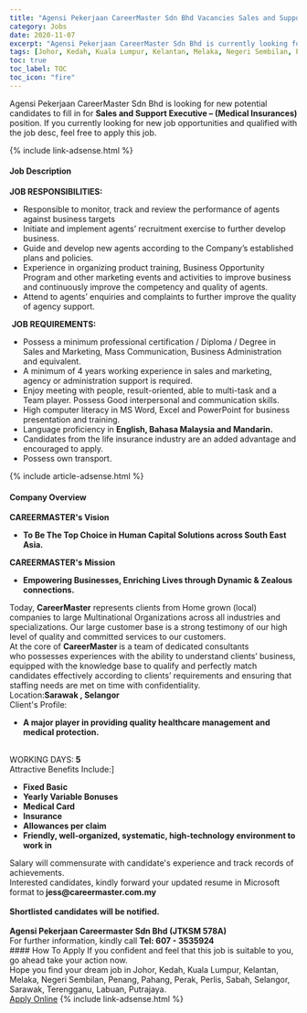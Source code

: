 ```yaml
---
title: "Agensi Pekerjaan CareerMaster Sdn Bhd Vacancies Sales and Support Executive – (Medical Insurances)" 
category: Jobs 
date: 2020-11-07 
excerpt: "Agensi Pekerjaan CareerMaster Sdn Bhd is currently looking for suitable person to fill in the Sales and Support Executive – (Medical Insurances) which positioned at Johor, Kedah, Kuala Lumpur, Kelantan, Melaka, Negeri Sembilan, Penang, Pahang, Perak, Perlis, Sabah, Selangor, Sarawak, Terengganu, Labuan, Putrajaya" 
tags: [Johor, Kedah, Kuala Lumpur, Kelantan, Melaka, Negeri Sembilan, Penang, Pahang, Perak, Perlis, Sabah, Selangor, Sarawak, Terengganu, Labuan, Putrajaya] 
toc: true 
toc_label: TOC 
toc_icon: "fire" 
--- 
```


<p>Agensi Pekerjaan CareerMaster Sdn Bhd is looking for new potential candidates to fill in for <b>Sales and Support Executive – (Medical Insurances)</b> position. If you currently looking for new job opportunities and qualified with the job desc, feel free to apply this job.
</p>{% include link-adsense.html %} 
<div><div><div><h4>Job Description</h4></div></div><div><div><span><div><div><strong>JOB RESPONSIBILITIES:</strong><ul><li>Responsible to monitor, track and review the performance of agents against business targets</li><li>Initiate and implement agents&#8217; recruitment exercise to further develop business.</li><li>Guide and develop new agents according to the Company&#8217;s established plans and policies.</li><li>Experience in organizing product training, Business Opportunity Program and other marketing events and activities to improve business and continuously improve the competency and quality of agents.</li><li>Attend to agents&#8217; enquiries and complaints to further improve the quality of agency support.</li></ul>&#160;<strong>JOB REQUIREMENTS:</strong><ul><li>Possess a minimum professional certification / Diploma / Degree in Sales and Marketing, Mass Communication, Business Administration and equivalent.</li><li>A minimum of 4 years working experience in sales and marketing, agency or administration support is required.</li><li>Enjoy meeting with people, result-oriented, able to multi-task and a Team player. Possess Good interpersonal and communication skills.</li><li>High computer literacy in MS Word, Excel and PowerPoint for business presentation and training.</li><li>Language proficiency in <strong>English, Bahasa Malaysia and Mandarin.</strong></li><li>Candidates from the life insurance industry are an added advantage and encouraged to apply.</li><li>Possess own transport.</li></ul></div></div></span></div></div></div> 
{% include article-adsense.html %} 
<div><div><div><h4>Company Overview</h4></div></div><div><div><span><div><div><div><div><strong>CAREERMASTER's&#160;</strong><strong>V</strong><strong>ision</strong></div><ul><li><strong>To Be The Top Choice in Human Capital Solutions across South East Asia.</strong></li></ul><div><strong>CAREERMASTER's Mission</strong></div><ul><li><strong>Empowering Businesses, Enriching Lives through Dynamic &amp; Zealous connections.</strong></li></ul><div>Today,&#160;<strong>CareerMaster</strong>&#160;represents clients from Home grown (local) companies to large Multinational Organizations across all industries&#160;and specializations. Our large customer base is a strong testimony of our high level of quality and committed services to our customers.</div><div>At the core of&#160;<strong>CareerMaster&#160;</strong>is a team of dedicated consultants who&#160;possesses experiences with the ability&#160;to understand clients&#8217; business, equipped with the knowledge base to qualify and perfectly match candidates effectively according to clients&#8217; requirements and ensuring that staffing needs are met on time with confidentiality.&#160;</div><div><div>Location:<strong>Sarawak , Selangor</strong></div>Client's Profile:<ul><li><strong>A major player in providing quality healthcare management and medical protection.</strong><strong>&#160;</strong><br>&#160;</li></ul><div>WORKING DAYS:<strong> 5</strong><br>Attractive Benefits Include:]</div><ul><li><strong>Fixed Basic</strong></li><li><strong>Yearly Variable Bonuses</strong></li><li><strong>Medical Card</strong></li><li><strong>Insurance</strong></li><li><strong>Allowances per claim</strong></li><li><strong>Friendly, well-organized, systematic, high-technology environment to work in</strong></li></ul></div><div><div>Salary will commensurate with candidate's experience and track records of achievements.</div><div>Interested candidates, kindly forward your updated resume in Microsoft format to<strong>&#160;jess@careermaster.com.my</strong><br>&#160;</div><div><strong>Shortlisted candidates will be notified.</strong><br>&#160;</div><div><strong>Agensi Pekerjaan Careermaster Sdn Bhd (JTKSM 578A)</strong><br>For further information, kindly call&#160;<strong>Tel: 607 - 3535924</strong></div></div></div></div></div></span></div></div></div> 
#### How To Apply 
If you confident and feel that this job is suitable to you, go ahead take your action now. <br/> 
Hope you find your dream job in Johor, Kedah, Kuala Lumpur, Kelantan, Melaka, Negeri Sembilan, Penang, Pahang, Perak, Perlis, Sabah, Selangor, Sarawak, Terengganu, Labuan, Putrajaya. <br/> 
<a href="https://www.jobstreet.com.my/en/job/sales-and-support-executive-medical-insurances-4419748?jobId=jobstreet-my-job-4419748&sectionRank=19&token=0~02ac2a82-081c-4332-aadc-b19b9fad67d8&fr=SRP%20View%20In%20New%20Ta" class="btn btn--info" target="_blank" rel="nofollow noopenner">Apply Online</a> 
{% include link-adsense.html %} 